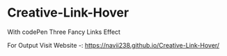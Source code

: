 # Creative-Link-Hover

With codePen Three Fancy Links Effect

For Output Visit Website -: https://navii238.github.io/Creative-Link-Hover/

